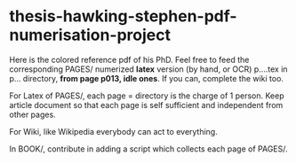 # thesis-hawking-stephen-pdf-numerisation-project
Here is the colored reference pdf of his PhD. Feel free to feed the corresponding PAGES/ numerized **latex** version (by hand, or OCR) p....tex in p... directory, **from page p013, idle ones**. If you can, complete the wiki too.

For Latex of PAGES/, each page = directory is the charge of 1 person. Keep article document so that each page is self sufficient and independent from other pages. 

For Wiki, like Wikipedia everybody can act to everything.

In BOOK/, contribute in adding a script which collects each page of PAGES/.
